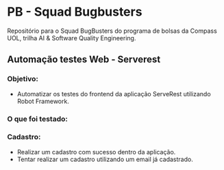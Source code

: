 # PB - Squad Bugbusters
Repositório para o Squad BugBusters do programa de bolsas da Compass UOL, trilha AI &amp; Software Quality Engineering.

## Automação testes Web - Serverest

### Objetivo:
- Automatizar os testes do frontend da aplicação ServeRest utilizando Robot Framework.

### O que foi testado:

### Cadastro:
- Realizar um cadastro com sucesso dentro da aplicação.
- Tentar realizar um cadastro utilizando um email já cadastrado.